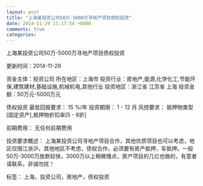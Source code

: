 ```yaml
---
layout: post
title: "上海某投资公司50万-5000万寻地产项目债权投资"
date: 2014-11-29 11:17:54 +0800
comments: true
categories: 
---
```

上海某投资公司50万-5000万寻地产项目债权投资



更新时间：2014-11-29

资金主体：投资公司
所在地区：上海市
投资行业：房地产,能源,化学化工,节能环保,建筑建材,基础设施,机械机电,其他行业
投资地区：浙江省 江苏省 上海
投资金额：50万元-5000万元

债权投资
最低回报要求：
                            15 %/年
                                                                                投资期限：
                            1 - 12 月
                                                                                                                                        风控要求：
                            抵押物类型[固定资产],抵押物折扣率[5 - 8折]

前期费用：
无任何前期费用

投资要求概述：
上海某投资公司寻地产项目合作，其他优质项目也可以考虑，地区仅限江浙沪，其他地区不考虑，债权合作，必须要有房产抵押，车抵押。一般50万-3000万放款较快，3000万以上稍微慢点，房产项目的几亿也做的，有意者请联系，非诚勿扰！

标签：
上海，投资公司，房地产，债权投资

